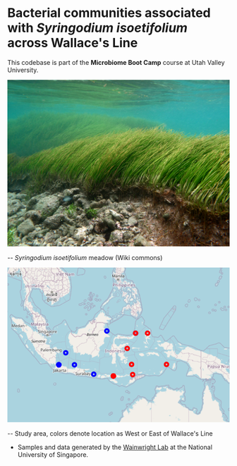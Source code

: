 # Bacterial communities associated with *Syringodium isoetifolium* across Wallace's Line

This codebase is part of the **Microbiome Boot Camp** course at Utah Valley University. 

![./media/syringodium_wikimedia.jpeg](./media/syringodium_wikimedia.jpeg)

-- *Syringodium isoetifolium* meadow (Wiki commons)

![./media/study_area.png](./media/study_area.png)

-- Study area, colors denote location as West or East of Wallace's Line



- Samples and data generated by the [Wainwright Lab](https://www.yale-nus.edu.sg/faculty/benjamin-wainwright/) at the National University of Singapore.
